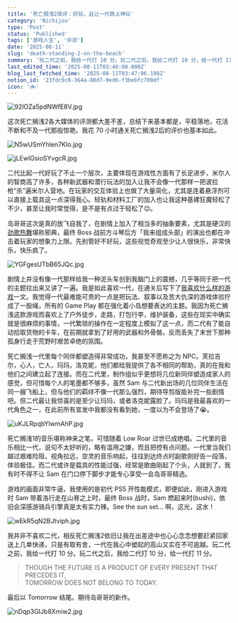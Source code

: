 ```yaml
---
title: '死亡搁浅2简评：好玩，且让一代跌上神坛'
category: 'Nichijou'
type: 'Post'
status: 'Published'
tags: ['游戏人生', '评测']
date: '2025-08-11'
slug: 'death-standing-2-on-the-beach'
summary: '玩二代之前，我给一代打 10 分。玩二代之后，我给二代打 10 分，给一代打 11 分。'
last_edited_time: '2025-08-11T03:46:00.000Z'
blog_last_fetched_time: '2025-08-11T03:47:06.198Z'
notion_id: '23fdc9c0-364a-80d7-9ed6-f3bebfc700df'
icon: '🚲'
---
```


![92lOZa5pdNWfE8V.jpg](https://cdn.sa.net/2025/08/11/92lOZa5pdNWfE8V.jpg)

这次死亡搁浅2各大媒体的评测都大差不差，总结下来基本都是，平稳落地，花活不断和不及一代那般惊艳。我花 70 小时通关死亡搁浅2后的评价也基本如此。

![N5wUSmYhlen7KIo.jpg](https://cdn.sa.net/2025/08/11/N5wUSmYhlen7KIo.jpg)

![jLEwIGsioSYvgcR.jpg](https://cdn.sa.net/2025/08/11/jLEwIGsioSYvgcR.jpg)

二代比起一代好玩了不止一个层次，主要体现在游戏性方面有了长足进步，米尔人的智商高了许多，各种新武器和潜行玩法的加入让我不会像一代那样一把波拉枪“杀”遍米尔人营地。在玩家的交互体验上也做了大量简化，尤其是连着悬浮剂可以直接上载具这一点深得我心。轻轨和材料工厂的加入也让我这种基建狂魔轻松了不少，甚至让我时常觉得，是不是有点过于轻松了😌。

岛哥哥这次是真的放飞自我了，在剧情上加入了相当多的抽象要素，尤其是硬汉的[劲歌热舞](https://www.bilibili.com/video/BV1aBKVzxEFE)堪称邪典，最终 Boss 战前方斗琴后方「我来组成头部」的演出也都在冲击着玩家的想象力上限。先别管好不好玩，这些视觉奇观至少让人很快乐，非常快乐，快乐疯了。

![YGFgesUTbB65JQc.jpg](https://cdn.sa.net/2025/08/11/YGFgesUTbB65JQc.jpg)

剧情上并没有像一代那样给我一种泥头车创到我脑门上的震撼，几乎等同于把一代的主题拉出来又讲了一遍。我是如此喜欢一代，在通关后写下了[我喜欢什么样的游戏](https://varzy.me/posts/what-kind-of-games-do-I-like)一文。我觉得一代最难能可贵的一点是把玩法、叙事以及苦大仇深的游戏体验拧成了一股绳，所有的 Game Play 都在强化着小岛想要表达的主题。我因为死亡搁浅这款游戏而喜欢上了户外徒步，走路，打包行李，维护装备，这些在现实中确实就是很麻烦的事情，一代繁琐的操作在一定程度上模拟了这一点，而二代有了能自动拾取货物的卡车，在前期就拿到了好用的武器和外骨骼，反而丢失了末世下那种孤身行走于荒野时艰苦卓绝的氛围。

死亡搁浅一代里每个同伴都塑造得非常成功，我甚至不愿称之为 NPC。芙拉吉尔，心人，亡人，玛玛，洛克妮，他们都给我提供了各不相同的帮助，真的在我和他们之间建立起了连接。而在二代里，制作组似乎更想将几位新同伴塑造成家人的感觉，但可惜每个人的笔墨都不够多，虽然 Sam 与二代新出场的几位同伴生活在同一艘飞船上，但与他们的羁绊不像一代那么强烈，期待导剪版能补完一些剧情吧。但二代最让我惊喜的是至少让玛玛，或者洛克妮露脸了。玛玛是我最喜欢的一代角色之一，在此前所有宣发中我都没有看到她，一度以为不会登场了😭。

![uKJLRpqbYlwmAhP.jpg](https://cdn.sa.net/2025/08/11/uKJLRpqbYlwmAhP.jpg)

死亡搁浅1的音乐堪称神来之笔，可惜随着 Low Roar 过世已成绝唱。二代里的音乐相比一代，说句不太好听的，略有滥用之嫌，而且把控有点问题。一代里当我们越过艰难险阻，视角拉远，空灵的音乐响起，往往到达终点时副歌刚好告一段落，体验极佳。而二代或许是载具的性能过强，经常是歌曲刚起了个头，人就到了，我有时不得不让 Sam 在门口停下脚步才能专心享受一会岛哥哥精选。

游戏的画面非常牛逼，我使用的是初代 PS5 开性能模式，即便如此，刚进入游戏时 Sam 带着洛行走在山脊之上时，最终 Boss 战时，Sam 燃起来时(bushi)，依旧会深感游骑兵引擎真是太有实力辣。See the sun set… 啊，这光，这水！

![wEkR5qN2BJtviph.jpg](https://cdn.sa.net/2025/08/11/wEkR5qN2BJtviph.jpg)

我并非不喜欢二代，相反死亡搁浅2依旧让我在出差途中也心心念念想要赶紧回家送上几单快递，只是有取有舍，一代在我心中塑起的高山又实在不可逾越。玩二代之前，我给一代打 10 分。玩二代之后，我给二代打 10 分，给一代打 11 分。

> THOUGH THE FUTURE IS A PRODUCT OF EVERY PRESENT THAT PRECEDES IT,  
> TOMORROW DOES NOT BELONG TO TODAY.

最后以 Tomorrow 结尾。期待岛哥哥的新作。

![nDqp3GIJb8Xmiw2.jpg](https://cdn.sa.net/2025/08/11/nDqp3GIJb8Xmiw2.jpg)
